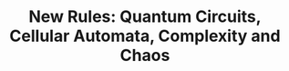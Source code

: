 ---
title: "New Rules: Quantum Circuits, Cellular Automata, Complexity and Chaos"
event: Condensed Matter Seminar at TUM
summary: Condensed Matter Seminar at TUM
authors: [Austen Lamacraft]
tags: []
categories: []
all_day: false
publishDate: 2022-07-25T00:00:00Z
slides: new-rules-tum
draft: true
---